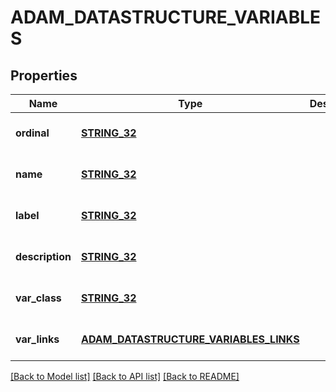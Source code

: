 # ADAM_DATASTRUCTURE_VARIABLES

## Properties
Name | Type | Description | Notes
------------ | ------------- | ------------- | -------------
**ordinal** | [**STRING_32**](STRING_32.md) |  | [optional] [default to null]
**name** | [**STRING_32**](STRING_32.md) |  | [optional] [default to null]
**label** | [**STRING_32**](STRING_32.md) |  | [optional] [default to null]
**description** | [**STRING_32**](STRING_32.md) |  | [optional] [default to null]
**var_class** | [**STRING_32**](STRING_32.md) |  | [optional] [default to null]
**var_links** | [**ADAM_DATASTRUCTURE_VARIABLES_LINKS**](AdamDatastructureVariablesLinks.md) |  | [optional] [default to null]

[[Back to Model list]](../README.md#documentation-for-models) [[Back to API list]](../README.md#documentation-for-api-endpoints) [[Back to README]](../README.md)


